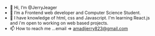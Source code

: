 - 👋 Hi, I’m @JerryJeager
- 👀 I’m a Frontend web developer and Computer Science Student.
- 🌱 I have knowledge of html, css and Javascript. I'm learning React.js and i'm open to working on web based projects.
- 📫 How to reach me ...email => amadijerry823@gmail.com

<!---
JerryJeager/JerryJeager is a ✨ special ✨ repository because its `README.md` (this file) appears on your GitHub profile.
You can click the Preview link to take a look at your changes.
--->

